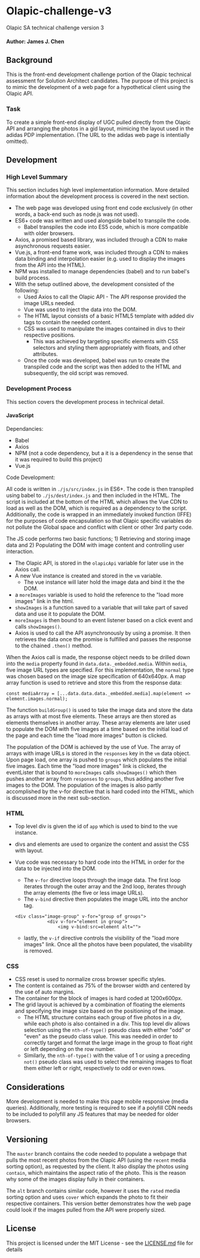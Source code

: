 # Olapic-challenge-v3
Olapic SA technical challenge version 3

#### Author: **James J. Chen**


## Background

This is the front-end development challenge portion of the Olapic technical assessment for Solution Architect candidates.  The purpose of this project is to mimic the development of a web page for a hypothetical client using the Olapic API.

### Task

To create a simple front-end display of UGC pulled directly from the Olapic API and arranging the photos in a gid layout, mimicing the layout used in the adidas PDP implementation.  (The URL to the adidas web page is intentially omitted).

## Development 

### High Level Summary

This section includes high level implementation information.  More detailed information about the development process is covered in the next section.

* The web page was developed using front end code exclusively (in other words, a back-end such as node.js was not used).
* ES6+ code was written and used alongside babel to transpile the code.
	* Babel transpiles the code into ES5 code, which is more compatible with older browsers.
* Axios, a promised based library, was included through a CDN to make asynchronous requests easier.
* Vue.js, a front-end frame work, was included through a CDN to makes data binding and interpolation easier (e.g. used to display the images from the API into the HTML).
* NPM was installed to manage dependencies (babel) and to run babel's build process.
* With the setup outlined above, the development consisted of the following:
	* Used Axios to call the Olapic API - The API response provided the image URLs needed.
	* Vue was used to inject the data into the DOM.
	* The HTML layout consists of a basic HTML5 template with added div tags to contain the needed content.
	* CSS was used to manipulate the images contained in divs to their respective positions.
		*  This was achieved by targeting specific elements with CSS selectors and styling them appropriately with floats, and other attributes.
	*  Once the code was developed, babel was run to create the transpiled code and the script was then added to the HTML and subsequently, the old script was removed.
		
### Development Process

This section covers the development process in technical detail.

#### JavaScript

Dependancies:

* Babel
* Axios
* NPM (not a code dependency, but a it is a dependency in the sense that it was required to build this project)
* Vue.js

Code Development:

All code is written in `./js/src/index.js` in ES6+.  The code is then transpiled using babel to `./js/dest/index.js` and then included in the HTML.  The script is included at the bottom of the HTML which allows the Vue CDN to load as well as the DOM, which is required as a dependency to the script.  Additionally, the code is wrapped in an immediately invoked function (IFFE) for the purposes of code encapsulation so that Olapic specific variables do not pollute the Global space and conflict with client or other 3rd party code.

The JS code performs two basic functions; 1) Retrieving and storing image data and 2) Populating the DOM with image content and controlling user interaction.

* The Olapic API, is stored in the `olapicApi` variable for later use in the Axios call.
* A new Vue instance is created and stored in the `vm` variable.
	* The vue instance will later hold the image data and bind it the the DOM.
* a `moreImages` variable is used to hold the reference to the "load more images" link in the html.
* `showImages` is a function saved to a variable that will take part of saved data and use it to populate the DOM.
* `moreImages` is then bound to an event listener based on a click event and calls `showImages()`.
* Axios is used to call the API asynchronously by using a promise. It then retrieves the data once the promise is fulfilled and passes the response to the chained `.then()` method. 

When the Axios call is made, the response object needs to be drilled down into the `media` property found in `data.data._embedded.media`.  Within `media`, five image URL types are specified.  For this implementation, the `normal` type was chosen based on the image size specification of 640x640px.  A map array function is used to retrieve and store this from the response data:

```
const mediaArray = [...data.data.data._embedded.media].map(element => element.images.normal);
```

The function `buildGroup()` is used to take the image data and store the data as arrays with at most five elements.  These arrays are then stored as elements themselves in another array.  These array elements are later used to populate the DOM with five images at a time based on the initial load of the page and each time the "load more images" button is clicked.

The population of the DOM is achieved by the use of Vue.  The array of arrays with image URLs is stored in the `responses` key in the `vm` data object.  Upon page load, one array is pushed to `groups` which populates the initial five images.  Each time the "load more images" link is clicked, the eventLister that is bound to `moreImages` calls `showImages()` which then pushes another array from `responses` to `groups`, thus adding another five images to the DOM.  The population of the images is also partly accomplished by the v-for directive that is hard coded into the HTML, which is discussed more in the next sub-section.

### HTML

* Top level div is given the id of `app` which is used to bind to the vue instance.  
* divs and elements are used to organize the content and assist the CSS with layout.
* Vue code was necessary to hard code into the HTML in order for the data to be injected into the DOM.
	* The `v-for` directive loops through the image data.  The first loop iterates through the outer array and the 2nd loop, iterates through the array elements (the five or less image URLs).
	* The `v-bind` directive then populates the image URL into the anchor tag.

	```
	<div class="image-group" v-for="group of groups">
                <div v-for="element in group">
                    <img v-bind:src=element alt="">
	``` 
	* lastly, the `v-if` directive controls the visibility of the "load more images" link.  Once all the photos have been populated, the visability is removed.

### CSS

* CSS reset is used to normalize cross browser specific styles.
* The content is contained as 75% of the browser width and centered by the use of auto margins.
* The container for the block of images is hard coded at 1200x600px.
* The grid layout is achieved by a combination of floating the elements and specifying the image size based on the positioning of the image.
	*	The HTML structure contains each group of five photos in a div, while each photo is also contained in a div.  This top level div allows selection using the `nth-of-type()` pseudo class with either "odd" or "even" as the pseudo class value.  This was needed in order to correctly target and format the large image in the group to float right or left depending on the row number.
	*	Similarly, the `nth-of-type()` with the value of 1 or using a preceding `not()` pseudo class was used to select the remaining images to float them either left or right, respectively to odd or even rows.


## Considerations

More development is needed to make this page mobile responsive (media queries).  Additionally, more testing is required to see if a polyfill CDN needs to be included to polyfill any JS features that may be needed for older browsers.

## Versioning

The `master` branch contains the code needed to populate a webpage that pulls the most recent photos from the Olapic API (using the `recent` media sorting option), as requested by the client.  It also display the photos using `contain`, which maintains the aspect ratio of the photo.  This is the reason why some of the images display fully in their containers.

The `alt` branch contains similar code, however it uses the `rated` media sorting option and uses `cover` which expands the photo to fit their respective containers.  This version better demonstrates how the web page could look if the images pulled from the API were properly sized.


## License

This project is licensed under the MIT License - see the [LICENSE.md](LICENSE.md) file for details

